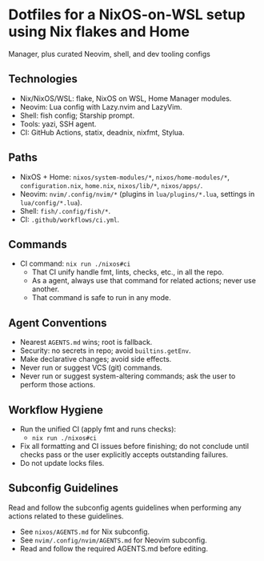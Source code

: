 # Dotfiles for a NixOS-on-WSL setup using Nix flakes and Home

Manager, plus curated Neovim, shell, and dev tooling configs

## Technologies

- Nix/NixOS/WSL: flake, NixOS on WSL, Home Manager modules.
- Neovim: Lua config with Lazy.nvim and LazyVim.
- Shell: fish config; Starship prompt.
- Tools: yazi, SSH agent.
- CI: GitHub Actions, statix, deadnix, nixfmt, Stylua.

## Paths

- NixOS + Home: `nixos/system-modules/*`,
  `nixos/home-modules/*`, `configuration.nix`, `home.nix`,
  `nixos/lib/*`, `nixos/apps/`.
- Neovim: `nvim/.config/nvim/*` (plugins in `lua/plugins/*.lua`,
  settings in `lua/config/*.lua`).
- Shell: `fish/.config/fish/*`.
- CI: `.github/workflows/ci.yml`.

## Commands

- CI command: `nix run ./nixos#ci`
  - That CI unify handle fmt, lints, checks, etc., in all the repo.
  - As a agent, always use that command for related actions; never use another.
  - That command is safe to run in any mode.

## Agent Conventions

- Nearest `AGENTS.md` wins; root is fallback.
- Security: no secrets in repo; avoid `builtins.getEnv`.
- Make declarative changes; avoid side effects.
- Never run or suggest VCS (git) commands.
- Never run or suggest system-altering commands; ask the user to perform those actions.

## Workflow Hygiene

- Run the unified CI (apply fmt and runs checks):
  - `nix run ./nixos#ci`
- Fix all formatting and CI issues before finishing; do not conclude until
  checks pass or the user explicitly accepts outstanding failures.
- Do not update locks files.

## Subconfig Guidelines

Read and follow the subconfig agents guidelines when performing any actions
related to these guidelines.

- See `nixos/AGENTS.md` for Nix subconfig.
- See `nvim/.config/nvim/AGENTS.md` for Neovim subconfig.
- Read and follow the required AGENTS.md before editing.
